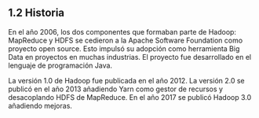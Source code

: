 ## 1.2 Historia

En el año 2006, los dos componentes que formaban parte de Hadoop: MapReduce y HDFS se cedieron a la Apache Software Foundation como proyecto open source. Esto impulsó su adopción como herramienta Big Data en proyectos en muchas industrias. El proyecto fue desarrollado en el lenguaje de programación Java.

La versión 1.0 de Hadoop fue publicada en el año 2012. La versión 2.0 se publicó en el año 2013 añadiendo Yarn como gestor de recursos y desacoplando HDFS de MapReduce. En el año 2017 se publicó Hadoop 3.0 añadiendo mejoras.